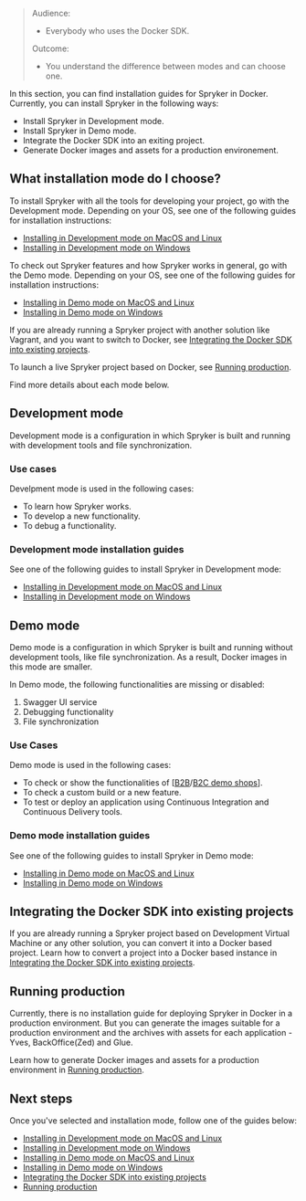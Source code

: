 
> Audience:
>
> - Everybody who uses the Docker SDK.
>
> Outcome:
> - You understand the difference between modes and can choose one.



In this section, you can find installation guides for Spryker in Docker. Currently, you can install Spryker in the following ways:
* Install Spryker in Development mode.
* Install Spryker in Demo mode.
* Integrate the Docker SDK into an exiting project.
* Generate Docker images and assets for a production environement.


## What installation mode do I choose?

To install Spryker with all the tools for developing your project, go with the Development mode. Depending on your OS, see one of the following guides for installation instructions:
* [Installing in Development mode on MacOS and Linux](02-installing-in-development-mode-on-macos-and-linux.md)
* [Installing in Development mode on Windows](03-installing-in-development-mode-on-windows.md)

To check out Spryker features and how Spryker works in general, go with the Demo mode. Depending on your OS, see one of the following guides for installation instructions:
* [Installing in Demo mode on MacOS and Linux](04-installing-in-demo-mode-on-macos-and-linux.md)
* [Installing in Demo mode on Windows](05-installing-in-demo-mode-on-windows.md)

If you are already running a Spryker project with another solution like Vagrant, and you want to switch to Docker, see [Integrating the Docker SDK into existing projects](06-integrating-the-docker-sdk-into-existing-projects.md).

To launch a live Spryker project based on Docker, see [Running production](07-running-production.md).

Find more details about each mode below.


## Development mode
Development mode is a configuration in which Spryker is built and running with development tools and file synchronization.

### Use cases
Develpment mode is used in the following cases:
* To learn how Spryker works.
* To develop a new functionality.
* To debug a functionality.

### Development mode installation guides

See one of the following guides to install Spryker in Development mode:
* [Installing in Development mode on MacOS and Linux](02-installing-in-development-mode-on-macos-and-linux.md)
* [Installing in Development mode on Windows](03-installing-in-development-mode-on-windows.md)

## Demo mode
Demo mode is a configuration in which Spryker is built and running without development tools, like file synchronization. As a result, Docker images in this mode are smaller.

In Demo mode, the following functionalities are missing or disabled:
1. Swagger UI service
2. Debugging functionality
3. File synchronization

### Use Cases
Demo mode is used in the following cases:
* To check or show the functionalities of [[B2B](https://documentation.spryker.com/docs/en/b2b-suite)/[B2C demo shops](https://documentation.spryker.com/docs/en/b2c-suite)].
* To check a custom build or a new feature.
* To test or deploy an application using Continuous Integration and Continuous Delivery tools.

### Demo mode installation guides

See one of the following guides to install Spryker in Demo mode:
* [Installing in Demo mode on MacOS and Linux](04-installing-in-demo-mode-on-macos-and-linux.md)
* [Installing in Demo mode on Windows](05-installing-in-demo-mode-on-windows.md)

## Integrating the Docker SDK into existing projects

If you are already running a Spryker project based on Development Virtual Machine or any other solution, you can convert it into a Docker based project.
Learn how to convert a project into a Docker based instance in [Integrating the Docker SDK into existing projects](06-integrating-the-docker-sdk-into-existing-projects.md).

## Running production

Currently, there is no installation guide for deploying Spryker in Docker in a production environment. But you can generate the images suitable for a production environment and the archives with assets for each application - Yves, BackOffice(Zed) and Glue.

Learn how to generate Docker images and assets for a production environment in [Running production](07-running-production.md).

## Next steps
Once you've selected and installation mode, follow one of the guides below:
* [Installing in Development mode on MacOS and Linux](02-installing-in-development-mode-on-macos-and-linux.md)
* [Installing in Development mode on Windows](03-installing-in-development-mode-on-windows.md)
* [Installing in Demo mode on MacOS and Linux](04-installing-in-demo-mode-on-macos-and-linux.md)
* [Installing in Demo mode on Windows](05-installing-in-demo-mode-on-windows.md)
* [Integrating the Docker SDK into existing projects](06-integrating-the-docker-sdk-into-existing-projects.md)
* [Running production](07-running-production.md)
